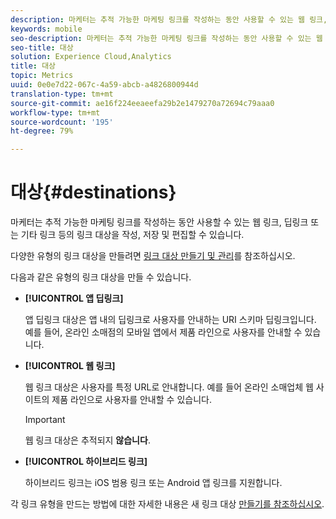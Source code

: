 ```yaml
---
description: 마케터는 추적 가능한 마케팅 링크를 작성하는 동안 사용할 수 있는 웹 링크, 딥링크 또는 기타 링크 등의 링크 대상을 작성, 저장 및 편집할 수 있습니다.
keywords: mobile
seo-description: 마케터는 추적 가능한 마케팅 링크를 작성하는 동안 사용할 수 있는 웹 링크, 딥링크 또는 기타 링크 등의 링크 대상을 작성, 저장 및 편집할 수 있습니다.
seo-title: 대상
solution: Experience Cloud,Analytics
title: 대상
topic: Metrics
uuid: 0e0e7d22-067c-4a59-abcb-a4826800944d
translation-type: tm+mt
source-git-commit: ae16f224eeaeefa29b2e1479270a72694c79aaa0
workflow-type: tm+mt
source-wordcount: '195'
ht-degree: 79%

---
```



# 대상{#destinations}

마케터는 추적 가능한 마케팅 링크를 작성하는 동안 사용할 수 있는 웹 링크, 딥링크 또는 기타 링크 등의 링크 대상을 작성, 저장 및 편집할 수 있습니다.

다양한 유형의 링크 대상을 만들려면 [링크 대상 만들기 및 관리](/help/using/acquisition-main/c-manage-link-destinations/c-manage-link-destinations.md)를 참조하십시오.

다음과 같은 유형의 링크 대상을 만들 수 있습니다.

* **[!UICONTROL 앱 딥링크]**

   앱 딥링크 대상은 앱 내의 딥링크로 사용자를 안내하는 URI 스키마 딥링크입니다. 예를 들어, 온라인 소매점의 모바일 앱에서 제품 라인으로 사용자를 안내할 수 있습니다.

* **[!UICONTROL 웹 링크]**

   웹 링크 대상은 사용자를 특정 URL로 안내합니다. 예를 들어 온라인 소매업체 웹 사이트의 제품 라인으로 사용자를 안내할 수 있습니다.

   >[!IMPORTANT]
   >
   >웹 링크 대상은 추적되지 **않습니다**.

* **[!UICONTROL 하이브리드 링크]**

   하이브리드 링크는 iOS 범용 링크 또는 Android 앱 링크를 지원합니다.

각 링크 유형을 만드는 방법에 대한 자세한 내용은 새 링크 대상 [만들기를 참조하십시오](/help/using/acquisition-main/c-manage-link-destinations/t-create-new-app-deep-link-destination.md).
